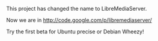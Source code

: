 This project has changed the name to LibreMediaServer.

Now we are in http://code.google.com/p/libremediaserver/

Try the first beta for Ubuntu precise or Debian Wheezy!